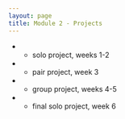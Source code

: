 ```yaml
---
layout: page
title: Module 2 - Projects
---
```


*   - solo project, weeks 1-2
*   - pair project, week 3
*   - group project, weeks 4-5
*   - final solo project, week 6

